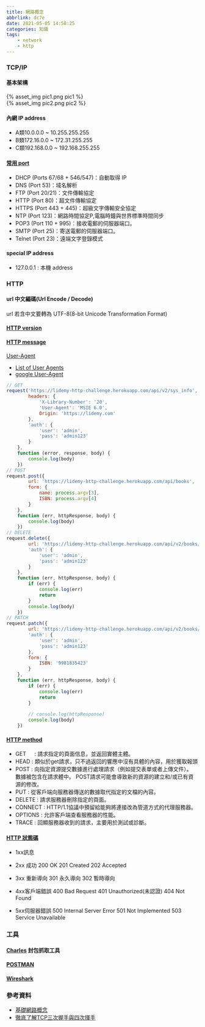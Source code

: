 ```yaml
---
title: 網路概念
abbrlink: dc7e
date: 2021-05-05 14:58:25
categories: 知識
tags:
	- network
	- http
---
```


### TCP/IP

#### 基本架構

<div style="width:650px">
	{% asset_img pic1.png pic1 %}
</div>

<!--more-->

<div style="width:650px">
	{% asset_img pic2.png pic2 %}
</div>

#### 內網 IP address
+ A類10.0.0.0    ~  10.255.255.255
+ B類172.16.0.0  ~  172.31.255.255
+ C類192.168.0.0 ~ 192.168.255.255


#### [常用 port](https://zh.wikipedia.org/wiki/TCP/UDP%E7%AB%AF%E5%8F%A3%E5%88%97%E8%A1%A8)
+ DHCP (Ports 67/68 + 546/547)：自動取得 IP
+ DNS (Port 53)：域名解析
+ FTP (Port 20/21)：文件傳輸協定
+ HTTP (Port 80)：超文件傳輸協定
+ HTTPS (Port 443 + 445)：超級文字傳輸安全協定
+ NTP (Port 123)：網路時間協定P,電腦時鐘與世界標準時間同步
+ POP3 (Port 110 + 995)：接收電郵的伺服器端口。
+ SMTP (Port 25)：寄送電郵的伺服器端口。
+ Telnet (Port 23)：遠端文字登錄模式

#### special IP address
+ 127.0.0.1 : 本機 address

### HTTP

#### url 中文編碼(Url Encode / Decode)
url 若含中文要轉為 UTF-8(8-bit Unicode Transformation Format) 


#### [HTTP version](https://developer.mozilla.org/en-US/docs/Web/HTTP/Basics_of_HTTP/Evolution_of_HTTP)

#### [HTTP message](https://developer.mozilla.org/en-US/docs/Web/HTTP/Messages)
[User-Agent](https://developer.mozilla.org/en-US/docs/Web/HTTP/Headers/User-Agent)
+ [List of User Agents](https://developers.whatismybrowser.com/useragents/explore/)
+ [google User-Agent](https://developers.google.com/search/docs/advanced/crawling/overview-google-crawlers)

``` js
// GET 
request('https://lidemy-http-challenge.herokuapp.com/api/v2/sys_info', {
		headers: {
			'X-Library-Number': '20',
			'User-Agent': 'MSIE 6.0',
			Origin: 'https://lidemy.com'
		},
		'auth': {
			'user': 'admin',
			'pass': 'admin123'
		}
	},
	function (error, response, body) {
		console.log(body)
	})
// POST
request.post({
		url: 'https://lidemy-http-challenge.herokuapp.com/api/books',
		form: {
			name: process.argv[3],
			ISBN: process.argv[4]
		}
	},
	function (err, httpResponse, body) {
		console.log(body)
	})
// DELETE 
request.delete({
		url: 'https://lidemy-http-challenge.herokuapp.com/api/v2/books/' + process.argv[3],
		'auth': {
			'user': 'admin',
			'pass': 'admin123'
		}
	},
	function (err, httpResponse, body) {
		if (err) {
			console.log(err)
			return
		}
		console.log(body)
	})
// PATCH
request.patch({
		url: 'https://lidemy-http-challenge.herokuapp.com/api/v2/books/' + process.argv[3],
		'auth': {
			'user': 'admin',
			'pass': 'admin123'
		},
		form: {
			ISBN: '9981835423'
		}
	},
	function (err, httpResponse, body) {
		if (err) {
			console.log(err)
			return
		}
		
		// console.log(httpResponse)
		console.log(body)
	})
```


#### [HTTP method](https://developer.mozilla.org/zh-TW/docs/Web/HTTP/Methods)

+ GET	　  : 請求指定的頁面信息，並返回實體主體。
+ HEAD	  : 類似於get請求，只不過返回的響應中沒有具體的內容，用於獲取報頭
+ POST	  : 向指定資源提交數據進行處理請求（例如提交表單或者上傳文件）。 數據被包含在請求體中。 POST請求可能會導致新的資源的建立和/或已有資源的修改。
+ PUT	    : 從客戶端向服務器傳送的數據取代指定的文檔的內容。
+ DELETE  : 請求服務器刪除指定的頁面。
+ CONNECT	: HTTP/1.1協議中預留給能夠將連接改為管道方式的代理服務器。
+ OPTIONS	: 允許客戶端查看服務器的性能。
+ TRACE	  : 回顯服務器收到的請求，主要用於測試或診斷。

#### [HTTP 狀態碼](https://zh.wikipedia.org/wiki/HTTP%E7%8A%B6%E6%80%81%E7%A0%81)
+ 1xx訊息

+ 2xx 成功
	200 OK
	201 Created
	202 Accepted
+ 3xx 重新導向
	301 永久導向
	302 暫時導向
+ 4xx客戶端錯誤
	400 Bad Request
	401 Unauthorized(未認證)
	404 Not Found
+ 5xx伺服器錯誤
	500 Internal Server Error
	501 Not Implemented
	503 Service Unavailable

### 工具

#### [Charles](https://www.charlesproxy.com/download/) 封包抓取工具

#### [POSTMAN](https://chrome.google.com/webstore/detail/postman/fhbjgbiflinjbdggehcddcbncdddomop?hl=zh-TW)

#### [Wireshark](https://www.wireshark.org/download.html)

### 參考資料
+ [基礎網路概念](http://linux.vbird.org/linux_server/0110network_basic.php#whatisnetwork_osi)
+ [徹底了解TCP三次握手與四次揮手](https://kknews.cc/zh-tw/code/b83bma9.html)